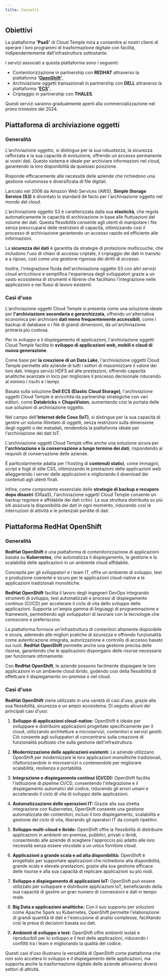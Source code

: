 ```yaml
---
title: Concetti
---
```


## Obiettivi

La piattaforma __'PaaS'__ di Cloud Temple mira a consentire ai nostri clienti di operare i loro programmi di trasformazione digitale con facilità, indipendentemente dall'infrastruttura sottostante.

I servizi associati a questa piattaforma sono i seguenti:

- Contenitorizzazione in partnership con __REDHAT__ attraverso la piattaforma __'[OpenShift](https://www.redhat.com/en/technologies/cloud-computing/openshift)'__,
- Archiviazione oggetti transazionali in partnership con __DELL__ attraverso la piattaforma __'[ECS](https://www.dell.com/en-us/dt/storage/ecs/index.htm?hve=explore+ecs)'__,
- Criptaggio in partnership con __THALES__.

Questi servizi saranno gradualmente aperti alla commercializzazione nel primo trimestre del 2024.
## Piattaforma di archiviazione oggetti

### Generalità

L'archiviazione oggetto, si distingue per la sua robustezza, la sicurezza rafforzata e la sua capacità di evoluzione, offrendo un accesso permanente ai vostri dati. Questo sistema è ideale per archiviare informazioni nel cloud, garantendo la loro disponibilità da qualsiasi posizione.

Risponde efficacemente alle necessità delle aziende che richiedono una gestione voluminosa e diversificata di file digitali.

Lanciato nel 2006 da Amazon Web Services (AWS), __Simple Storage Service (S3)__ è diventato lo standard de facto per l'archiviazione oggetto nel mondo del cloud.

L'archiviazione oggetto S3 è caratterizzata dalla sua __elasticità__, che regola automaticamente le capacità di archiviazione in base alle fluttuazioni del volume dei dati. Questa flessibilità consente agli utenti di manipolare i file senza preoccuparsi delle restrizioni di capacità, ottimizzando così il processo di archiviazione garantendo un accesso rapido ed efficiente alle informazioni.

La __sicurezza dei dati__ è garantita da strategie di protezione multicouche, che includono l'uso di chiavi di accesso criptate, il criptaggio dei dati in transito e a riposo, così come una gestione rigorosa dei diritti di accesso.

Inoltre, l'integrazione fluida dell'archiviazione oggetto S3 con altri servizi cloud arricchisce e semplifica l'esperienza degli sviluppatori grazie a un vasto ecosistema di strumenti e librerie che facilitano l'integrazione nelle applicazioni e nei flussi di lavoro esistenti.

### Casi d'uso

L'archiviazione oggetti Cloud Temple si presenta come una soluzione ideale per __l'archiviazione secondaria o gerarchizzata__, offrendo un'alternativa economica per archiviare __dati meno frequentemente accessibili__, come i backup di database o i file di grandi dimensioni, da un'archiviazione primaria più costosa.

Per lo sviluppo e il dispiegamento di applicazioni, l'archiviazione oggetti Cloud Temple facilita lo __sviluppo di applicazioni web, mobili e cloud di nuova generazione__.

Come base per __la creazione di un Data Lake__, l'archiviazione oggetti Cloud Temple permette alle aziende di tutti i settori di massimizzare il valore dei loro dati. Integra servizi HDFS ad alte prestazioni, offrendo capacità analitiche avanzate in loco per migliorare il processo decisionale riducendo al minimo i rischi e i tempi.

Basata sulla soluzione __Dell ECS (Elastic Cloud Storage)__, l'archiviazione oggetti Cloud Temple è arricchita da partnership strategiche con vari editori, come __Databricks__ e __ChapsVision__, aumentando così la portata delle sue soluzioni di archiviazione oggetto.

Nel campo dell'__Internet delle Cose (IoT)__, si distingue per la sua capacità di gestire un volume illimitato di oggetti, senza restrizioni sulla dimensione degli oggetti o dei metadati, rendendola la piattaforma ideale per l'archiviazione dei dati IoT.

L'archiviazione oggetti Cloud Temple offre anche una soluzione sicura per __l'archiviazione e la conservazione a lungo termine dei dati__, rispondendo ai requisiti di conservazione delle aziende.

È particolarmente adatta per l'hosting di __contenuti statici__, come immagini, script e fogli di stile CSS, ottimizzando le prestazioni delle applicazioni web alleggerendo i server delle applicazioni e migliorando il download dei contenuti agli utenti finali.

Infine, come componente essenziale delle __strategie di backup e recupero dopo disastri__ (DRaaS), l'archiviazione oggetti Cloud Temple consente un backup regolare e affidabile dei dati critici. La sua struttura distribuita su più siti assicura la disponibilità dei dati in ogni momento, riducendo così le interruzioni di attività e le potenziali perdite di dati.
## Piattaforma RedHat OpenShift
### Generalità

__RedHat OpenShift__ è una piattaforma di contenitorizzazione di applicazioni basata su __Kubernetes__, che automatizza il dispiegamento, la gestione e la scalabilità delle applicazioni in un ambiente cloud affidabile.

Concepita per gli sviluppatori e i team IT, offre un ambiente di sviluppo, test e produzione coerente e sicuro per le applicazioni cloud-native e le applicazioni tradizionali monolitiche.

__RedHat OpenShift__ facilita il lavoro degli ingegneri DevOps integrando strumenti di sviluppo, test automatizzati e processi di dispiegamento continuo (CI/CD) per accelerare il ciclo di vita dello sviluppo delle applicazioni. Supporta un'ampia gamma di linguaggi di programmazione e framework, permettendo agli sviluppatori di lavorare con le tecnologie che conoscono e preferiscono.

La piattaforma fornisce un'infrastruttura di contenitori altamente disponibile e sicura, aderendo alle migliori pratiche di sicurezza e offrendo funzionalità come autenticazione integrata, autorizzazione e controllo di accesso basato sui ruoli. __RedHat OpenShift__ permette anche una gestione precisa delle risorse, garantendo che le applicazioni dispongano delle risorse necessarie per funzionare ottimamente.

Con __RedHat OpenShift__, le aziende possono facilmente dispiegare le loro applicazioni in un ambiente cloud ibrido, godendo così della flessibilità di effettuare il dispiegamento on-premise o nel cloud.

### Casi d'uso

__RedHat OpenShift__ viene utilizzato in una varietà di casi d'uso, grazie alla sua flessibilità, sicurezza e un ampio ecosistema. Di seguito alcuni dei principali casi d'uso:

1. **Sviluppo di applicazioni cloud-native:** OpenShift è ideale per sviluppare e distribuire applicazioni progettate specificamente per il cloud, utilizzando architetture a microservizi, contenitori e servizi gestiti. Ciò consente agli sviluppatori di concentrarsi sulla creazione di funzionalità piuttosto che sulla gestione dell'infrastruttura.

2. **Modernizzazione delle applicazioni esistenti:** Le aziende utilizzano OpenShift per modernizzare le loro applicazioni monolitiche tradizionali, rifattorizzandole in microservizi o contenendole per migliorare scalabilità, resilienza e portabilità.

3. **Integrazione e dispiegamento continui (CI/CD):** OpenShift facilita l'istituzione di pipeline CI/CD, consentendo l'integrazione e il dispiegamento automatici del codice, riducendo gli errori umani e accelerando il ciclo di vita di sviluppo delle applicazioni.

4. **Automatizzazione delle operazioni IT:** Grazie alla sua stretta integrazione con Kubernetes, OpenShift consente una gestione automatizzata dei contenitori, inclusi il loro dispiegamento, scalabilità e gestione del ciclo di vita, liberando gli operatori IT da compiti ripetitivi.

5. **Sviluppo multi-cloud e ibrido:** OpenShift offre la flessibilità di distribuire applicazioni in ambienti on-premise, pubblici, privati o ibridi, consentendo alle aziende di scegliere l'approccio più adatto alle loro necessità senza essere vincolate a un unico fornitore cloud.

6. **Applicazioni a grande scala e ad alta disponibilità:** OpenShift è progettato per supportare applicazioni che richiedono alta disponibilità, grande scala e elevate prestazioni, grazie alla sua gestione efficace delle risorse e alla sua capacità di replicare applicazioni su più nodi.

7. **Sviluppo e dispiegamento di applicazioni IoT:** OpenShift può essere utilizzato per sviluppare e distribuire applicazioni IoT, beneficiando della sua capacità di gestire un gran numero di connessioni e dati in tempo reale.

8. **Big Data e applicazioni analitiche:** Con il suo supporto per soluzioni come Apache Spark su Kubernetes, OpenShift permette l'elaborazione di grandi quantità di dati e l'esecuzione di analisi complesse, facilitando così la presa di decisioni basata sui dati.

9. **Ambienti di sviluppo e test:** OpenShift offre ambienti isolati e riproducibili per lo sviluppo e il test delle applicazioni, riducendo i conflitti tra i team e migliorando la qualità del codice.

Questi casi d'uso illustrano la versatilità di OpenShift come piattaforma che non solo accelera lo sviluppo e il dispiegamento delle applicazioni, ma supporta anche la trasformazione digitale delle aziende attraverso diversi settori di attività.
